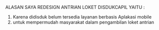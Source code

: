 ALASAN SAYA REDESIGN ANTRIAN LOKET DISDUKCAPIL YAITU :
  1. Karena didisduk belum tersedia layanan berbasis Aplakasi mobile 
  2. untuk mempermudah masyarakat dalam pengambilan loket antrian
